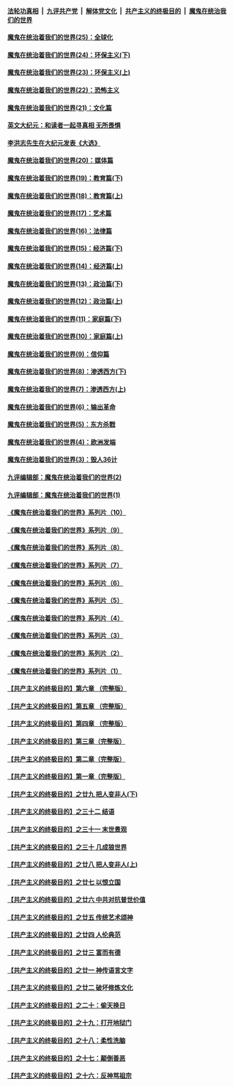 

####  [法轮功真相](../../../../basic/blob/master/README.md?t=02061501) &nbsp;|&nbsp; [九评共产党](../../../../9ping.md/blob/master/README.md?t=02061501) &nbsp;|&nbsp; [解体党文化](../../../../jtdwh.md/blob/master/README.md?t=02061501)  &nbsp;|&nbsp; [共产主义的终极目的](../../../../gczydzjmd.md/blob/master/README.md?t=02061501) &nbsp;|&nbsp; [魔鬼在统治我们的世界](../../../../mgztzwmdsj.md/blob/master/README.md?t=02061501) 

#### [魔鬼在统治着我们的世界(25)：全球化](../pages/nsc422/n10788205.md?t=02061501) 

#### [魔鬼在统治着我们的世界(24)：环保主义(下)](../pages/nsc422/n10695307.md?t=02061501) 

#### [魔鬼在统治着我们的世界(23)：环保主义(上)](../pages/nsc422/n10688613.md?t=02061501) 

#### [魔鬼在统治着我们的世界(22)：恐怖主义](../pages/nsc422/n10614727.md?t=02061501) 

#### [魔鬼在统治着我们的世界(21)：文化篇](../pages/nsc422/n10597706.md?t=02061501) 

#### [英文大纪元：和读者一起寻真相 无所畏惧](../pages/nsc422/n12542027.md?t=02061501) 

#### [李洪志先生在大纪元发表《大选》](../pages/nsc422/n12534746.md?t=02061501) 

#### [魔鬼在统治着我们的世界(20)：媒体篇](../pages/nsc422/n10586579.md?t=02061501) 

#### [魔鬼在统治着我们的世界(19)：教育篇(下)](../pages/nsc422/n10564808.md?t=02061501) 

#### [魔鬼在统治着我们的世界(18)：教育篇(上)](../pages/nsc422/n10526970.md?t=02061501) 

#### [魔鬼在统治着我们的世界(17)：艺术篇](../pages/nsc422/n10499093.md?t=02061501) 

#### [魔鬼在统治着我们的世界(16)：法律篇](../pages/nsc422/n10485969.md?t=02061501) 

#### [魔鬼在统治着我们的世界(15)：经济篇(下)](../pages/nsc422/n10469975.md?t=02061501) 

#### [魔鬼在统治着我们的世界(14)：经济篇(上)](../pages/nsc422/n10457370.md?t=02061501) 

#### [魔鬼在统治着我们的世界(13)：政治篇(下)](../pages/nsc422/n10448270.md?t=02061501) 

#### [魔鬼在统治着我们的世界(12)：政治篇(上)](../pages/nsc422/n10444576.md?t=02061501) 

#### [魔鬼在统治着我们的世界(11)：家庭篇(下)](../pages/nsc422/n10440961.md?t=02061501) 

#### [魔鬼在统治着我们的世界(10)：家庭篇(上)](../pages/nsc422/n10435448.md?t=02061501) 

#### [魔鬼在统治着我们的世界(9)：信仰篇](../pages/nsc422/n10432159.md?t=02061501) 

#### [魔鬼在统治着我们的世界(8)：渗透西方(下)](../pages/nsc422/n10429603.md?t=02061501) 

#### [魔鬼在统治着我们的世界(7)：渗透西方(上)](../pages/nsc422/n10426013.md?t=02061501) 

#### [魔鬼在统治着我们的世界(6)：输出革命](../pages/nsc422/n10421536.md?t=02061501) 

#### [魔鬼在统治着我们的世界(5)：东方杀戮](../pages/nsc422/n10417707.md?t=02061501) 

#### [魔鬼在统治着我们的世界(4)：欧洲发端](../pages/nsc422/n10414890.md?t=02061501) 

#### [魔鬼在统治着我们的世界(3)：毁人36计](../pages/nsc422/n10411583.md?t=02061501) 

#### [九评编辑部：魔鬼在统治着我们的世界(2)](../pages/nsc422/n10410036.md?t=02061501) 

#### [九评编辑部：魔鬼在统治着我们的世界(1)](../pages/nsc422/n10406825.md?t=02061501) 

#### [《魔鬼在统治着我们的世界》系列片（10）](../pages/nsc422/n12292670.md?t=02061501) 

#### [《魔鬼在统治着我们的世界》系列片（9）](../pages/nsc422/n12290859.md?t=02061501) 

#### [《魔鬼在统治着我们的世界》系列片（8）](../pages/nsc422/n12287445.md?t=02061501) 

#### [《魔鬼在统治着我们的世界》系列片（7）](../pages/nsc422/n12283425.md?t=02061501) 

#### [《魔鬼在统治着我们的世界》系列片（6）](../pages/nsc422/n12282314.md?t=02061501) 

#### [《魔鬼在统治着我们的世界》系列片（5）](../pages/nsc422/n12281419.md?t=02061501) 

#### [《魔鬼在统治着我们的世界》系列片（4）](../pages/nsc422/n12274024.md?t=02061501) 

#### [《魔鬼在统治着我们的世界》系列片（3）](../pages/nsc422/n12271322.md?t=02061501) 

#### [《魔鬼在统治着我们的世界》系列片（2）](../pages/nsc422/n12269049.md?t=02061501) 

#### [《魔鬼在统治着我们的世界》系列片（1）](../pages/nsc422/n12267575.md?t=02061501) 

#### [【共产主义的终极目的】第六章 （完整版）](../pages/nsc422/n11428913.md?t=02061501) 

#### [【共产主义的终极目的】第五章 （完整版）](../pages/nsc422/n11428912.md?t=02061501) 

#### [【共产主义的终极目的】第四章 （完整版）](../pages/nsc422/n11428907.md?t=02061501) 

#### [【共产主义的终极目的】第三章（完整版）](../pages/nsc422/n11428848.md?t=02061501) 

#### [【共产主义的终极目的】第二章（完整版）](../pages/nsc422/n11428831.md?t=02061501) 

#### [【共产主义的终极目的】第一章（完整版）](../pages/nsc422/n11417651.md?t=02061501) 

#### [【共产主义的终极目的】之廿九 把人变非人(下)](../pages/nsc422/n11344140.md?t=02061501) 

#### [【共产主义的终极目的】之三十二 结语](../pages/nsc422/n11360535.md?t=02061501) 

#### [【共产主义的终极目的】之三十一 末世景观](../pages/nsc422/n11351129.md?t=02061501) 

#### [【共产主义的终极目的】之三十 几成狼世界](../pages/nsc422/n11348280.md?t=02061501) 

#### [【共产主义的终极目的】之廿八 把人变非人(上)](../pages/nsc422/n11340492.md?t=02061501) 

#### [【共产主义的终极目的】之廿七 以恨立国](../pages/nsc422/n11336944.md?t=02061501) 

#### [【共产主义的终极目的】之廿六 中共对抗普世价值](../pages/nsc422/n11324785.md?t=02061501) 

#### [【共产主义的终极目的】之廿五 传统艺术颂神](../pages/nsc422/n11296396.md?t=02061501) 

#### [【共产主义的终极目的】之廿四 人伦典范](../pages/nsc422/n11296397.md?t=02061501) 

#### [【共产主义的终极目的】之廿三 富而有德](../pages/nsc422/n11283598.md?t=02061501) 

#### [【共产主义的终极目的】之廿一 神传语言文字](../pages/nsc422/n11263265.md?t=02061501) 

#### [【共产主义的终极目的】之廿二 破坏修炼文化](../pages/nsc422/n11245728.md?t=02061501) 

#### [【共产主义的终极目的】之二十：偷天换日](../pages/nsc422/n11238846.md?t=02061501) 

#### [【共产主义的终极目的】之十九：打开地狱门](../pages/nsc422/n11206376.md?t=02061501) 

#### [【共产主义的终极目的】之十八：柔性洗脑](../pages/nsc422/n11199994.md?t=02061501) 

#### [【共产主义的终极目的】之十七：颠倒善恶](../pages/nsc422/n11179782.md?t=02061501) 

#### [【共产主义的终极目的】之十六：反神骂祖宗](../pages/nsc422/n11166798.md?t=02061501) 

